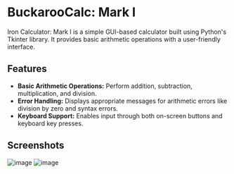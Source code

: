 # BuckarooCalc: Mark I

Iron Calculator: Mark I is a simple GUI-based calculator built using Python's Tkinter library. It provides basic arithmetic operations with a user-friendly interface.

## Features

- **Basic Arithmetic Operations:** Perform addition, subtraction, multiplication, and division.
- **Error Handling:** Displays appropriate messages for arithmetic errors like division by zero and syntax errors.
- **Keyboard Support:** Enables input through both on-screen buttons and keyboard key presses.

## Screenshots
![image](https://github.com/user-attachments/assets/852a022d-5bdd-413e-97d5-4846f7749487)
![image](https://github.com/user-attachments/assets/d347366f-89a4-4d31-994f-2f41032d67bb)
